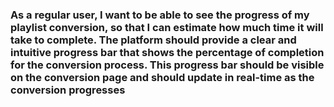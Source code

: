 ### As a regular user, I want to be able to see the progress of my playlist conversion, so that I can estimate how much time it will take to complete. The platform should provide a clear and intuitive progress bar that shows the percentage of completion for the conversion process. This progress bar should be visible on the conversion page and should update in real-time as the conversion progresses